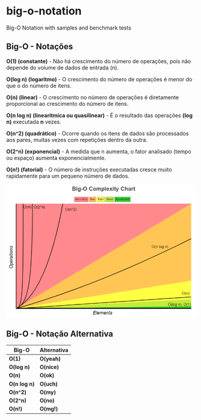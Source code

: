 # big-o-notation
Big-O Notation with samples and benchmark tests

## **Big-O - Notações**

**O(1) (constante)** - Não há crescimento do número de operações, pois não depende do volume de dados de entrada (n).

**O(log n) (logaritmo)** - O crescimento do número de operações é menor do que o do número de itens.

**O(n) (linear)** - O crescimento no número de operações é diretamente proporcional ao crescimento do número de itens.

**O(n log n) (linearitmica ou quasilinear)** - É o resultado das operações **(log n)** executada **n** vezes.

**O(n^2) (quadrático)** - Ocorre quando os itens de dados são processados aos pares, muitas vezes com repetições dentro da outra.

**O(2^n) (exponencial)** - A medida que n aumenta, o fator analisado (tempo ou espaço) aumenta exponencialmente.

**O(n!) (fatorial)** - O número de instruções executadas cresce muito rapidamente para um pequeno número de dados.

![Screenshot](assets/big-o-complexity-chart.png)

## **Big-O - Notação Alternativa**

| Big-O         | Alternativa   |
| ------------- | ------------- |
| **O(1)**  		| **O(yeah)**		|
| **O(log n)** 	| **O(nice)**		|
| **O(n)** 		  | **O(ok)**			|
| **O(n log n)**| **O(uch)**  	|
| **O(n^2)** 		| **O(my)** 	 	|
| **O(2^n)**  	| **O(no)**	 		|
| **O(n!)**			| **O(mg!)**  	|

